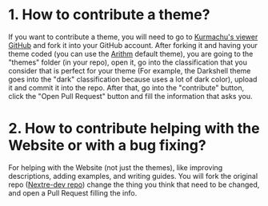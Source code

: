 # 1. How to contribute a theme?
  If you want to contribute a theme, you will need to go to <a href="https://github.com/kurmachu/retro-docs-site" target="_blank">Kurmachu's viewer GitHub</a> and fork it into your GitHub account.
   After forking it and having your theme coded (you can use the <a href="https://github.com/kurmachu/retro-docs-site/blob/master/themes/default/arithm.css" target="_blank">Arithm</a> default theme), you are going to the "themes" folder (in your repo), open it, go into the classification that you consider that is perfect for your theme (For example, the Darkshell theme goes into the "dark" classification because uses a lot of dark color), upload it and commit it into the repo. After that, go into the "contribute" button, click the "Open Pull Request" button and fill the information that asks you.
# 2. How to contribute helping with the Website or with a bug fixing?
  For helping with the Website (not just the themes), like improving descriptions, adding examples, and writing guides. You will fork the original repo (<a href="https://github.com/NexTre-dev/retro-gadgets-docs" target="_blank">Nextre-dev repo</a>) change the thing you think that need to be changed, and open a Pull Request filling the info.
